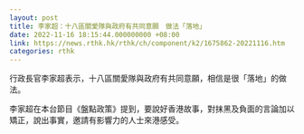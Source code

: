 ```yaml
---
layout: post
title: 李家超：十八區關愛隊與政府有共同意願　做法「落地」
date: 2022-11-16 18:15:44.000000000 +08:00
link: https://news.rthk.hk/rthk/ch/component/k2/1675862-20221116.htm
categories: rthk
---
```


行政長官李家超表示，十八區關愛隊與政府有共同意願，相信是很「落地」的做法。

李家超在本台節目《盤點政策》提到，要說好香港故事，對抹黑及負面的言論加以矯正，說出事實，邀請有影響力的人士來港感受。
